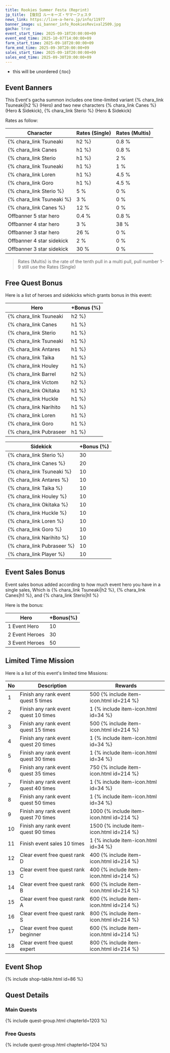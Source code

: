 ```yaml
---
title: Rookies Summer Festa (Reprint)
jp_title: 【復刻】ルーキーズ・サマーフェスタ
news_link: https://live-a-hero.jp/info/11977
banner_image: ui_banner_info_RookiesRevival2509.jpg
gacha: true
event_start_time: 2025-09-18T20:00:00+09
event_end_time: 2025-10-07T14:00:00+09
farm_start_time: 2025-09-18T20:00:00+09
farm_end_time: 2025-09-30T20:00:00+09
sales_start_time: 2025-09-18T20:00:00+09
sales_end_time: 2025-09-30T20:00:00+09
---
```


* this will be unordered
{:toc}

## Event Banners

This Event's gacha summon includes one time-limited variant {% chara_link Tsuneaki|h2 %} (Hero) and two new characters {% chara_link Canes %} (Hero & Sidekick), {% chara_link Sterio %} (Hero & Sidekick)

Rates as follow:

| Character                                                | Rates (Single) | Rates (Multis) |
|----------------------------------------------------------|----------------|----------------|
| {% chara_link Tsuneaki|h2 %}                               | 0.8 %            | 1.6 %            |
| {% chara_link Canes|h1 %}                              | 0.8 %            | 1.6 %            |
| {% chara_link Sterio|h1 %}                             | 2 %              | 32 %             |
| {% chara_link Tsuneaki|h1 %}                                 | 1 %             | 16 %             |
| {% chara_link Loren|h1 %}                                 | 4.5 %             |0 %             |
| {% chara_link Goro|h1 %}                                 | 4.5 %             |0 %             |
| {% chara_link Sterio %}                                 | 5 %              | 0 %             |
| {% chara_link Tsuneaki %}                                   | 3 %             | 0 %             |
| {% chara_link Canes %}                                   | 12 %             | 0 %             |
| Offbanner 5 star hero                                    | 0.4 %            | 0.8 %            |
| Offbanner 4 star hero                                    | 3 %              | 38 %             |
| Offbanner 3 star hero                                    | 26 %             | 0 %              |
| Offbanner 4 star sidekick                                | 2 %              | 0 %              |
| Offbanner 3 star sidekick                                | 30 %             | 0 %              |

>Rates (Multis) is the rate of the tenth pull in a multi pull, pull number 1-9 still use the Rates (Single)

## Free Quest Bonus

Here is a list of heroes and sidekicks which grants bonus in this event:

| Hero | +Bonus (%)|
|------------|--------------|
| {% chara_link Tsuneaki|h2 %} | 40 |
| {% chara_link Canes|h1 %}  | 40 |
| {% chara_link Sterio|h1 %}  | 30 |
| {% chara_link Tsuneaki|h1 %}  | 10 |
| {% chara_link Antares|h1 %} | 20 | 
| {% chara_link Taika|h1 %} | 20 | 
| {% chara_link Houley|h1 %} | 10 |
| {% chara_link Barrel|h2 %} | 20 | 
| {% chara_link Victom|h2 %} | 20 | 
| {% chara_link Okitaka|h1 %} | 10 | 
| {% chara_link Huckle|h1 %} | 10 | 
| {% chara_link Narihito|h1 %} | 10 | 
| {% chara_link Loren|h1 %} | 10 | 
| {% chara_link Goro|h1 %} | 10 | 
| {% chara_link Pubraseer|h1 %} | 10 | 

| Sidekick | +Bonus (%) |
|-------------|---------------|
| {% chara_link Sterio %} | 30 | 
| {% chara_link Canes %}  | 20 | 
| {% chara_link Tsuneaki %}  | 10 | 
| {% chara_link Antares %}  | 10 | 
| {% chara_link Taika %}  | 10 | 
| {% chara_link Houley %}  | 10 |
| {% chara_link Okitaka %}  | 10 | 
| {% chara_link Huckle %}  | 10 | 
| {% chara_link Loren %}  | 10 | 
| {% chara_link Goro %}  | 10 | 
| {% chara_link Narihito %}  | 10 | 
| {% chara_link Pubraseer %}  | 10 | 
| {% chara_link Player %} | 10 | 

## Event Sales Bonus

Event sales bonus added according to how much event hero you have in a single sales, Which is
{% chara_link Tsuneaki|h2 %}, {% chara_link Canes|h1 %}, and {% chara_link Sterio|h1 %}

Here is the bonus:

| Hero   | +Bonus(%) |
|--------|-----------|
| 1 Event Hero   |     10    |
| 2 Event Heroes |     30    |
| 3 Event Heroes |     50    |

## Limited Time Mission

Here is a list of this event's limited time Missions:

| No  | Description      | Rewards      |
|----|-----------------------------------------------------------|----------------|
| 1  | Finish any rank event quest 5 times | 500 {% include item-icon.html id=214 %}    |
| 2  | Finish any rank event quest 10 times | 1 {% include item-icon.html id=34 %}    |
| 3  | Finish any rank event quest 15 times | 500 {% include item-icon.html id=214 %} |
| 4  | Finish any rank event quest 20 times | 1 {% include item-icon.html id=34 %}    |
| 5  | Finish any rank event quest 30 times | 1 {% include item-icon.html id=34 %}    |
| 6  | Finish any rank event quest 35 times | 750 {% include item-icon.html id=214 %}    |
| 7  | Finish any rank event quest 40 times | 1 {% include item-icon.html id=34 %}    |
| 8  | Finish any rank event quest 50 times | 1 {% include item-icon.html id=34 %}    |
| 9  | Finish any rank event quest 70 times | 1000 {% include item-icon.html id=214 %}    |
| 10  | Finish any rank event quest 90 times | 1500 {% include item-icon.html id=214 %}    |
| 11  | Finish event sales 10 times | 1 {% include item-icon.html id=34 %}    |
| 12 | Clear event free quest rank D  | 400 {% include item-icon.html id=214 %}    |
| 13 | Clear event free quest rank C  | 400 {% include item-icon.html id=214 %}    |
| 14 | Clear event free quest rank B  | 600 {% include item-icon.html id=214 %}    |
| 15 | Clear event free quest rank A  | 600 {% include item-icon.html id=214 %}    |
| 16 | Clear event free quest rank S  | 800 {% include item-icon.html id=214 %}    |
| 17 | Clear event free quest beginner  | 600 {% include item-icon.html id=214 %}    |
| 18 | Clear event free quest expert  | 800 {% include item-icon.html id=214 %}    |

## Event Shop

{% include shop-table.html id=86 %}

## Quest Details

### Main Quests

{% include quest-group.html chapterId=1203 %}

### Free Quests

{% include quest-group.html chapterId=1204 %}
